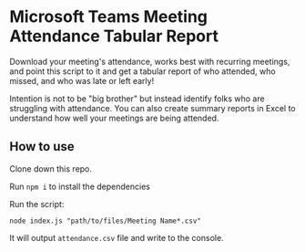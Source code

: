 # Microsoft Teams Meeting Attendance Tabular Report

Download your meeting's attendance, works best with recurring meetings, and point this script to it and get a tabular report of who attended, who missed, and who was late or left early!

Intention is not to be "big brother" but instead identify folks who are struggling with attendance. You can also create summary reports in Excel to understand how well your meetings are being attended.

## How to use

Clone down this repo.

Run `npm i` to install the dependencies

Run the script:

`node index.js "path/to/files/Meeting Name*.csv"`

It will output `attendance.csv` file and write to the console.
